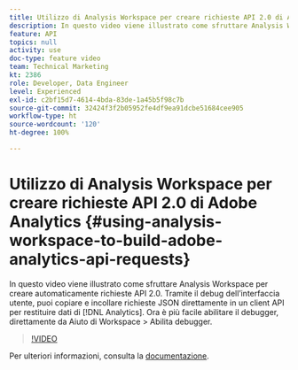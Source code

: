 ```yaml
---
title: Utilizzo di Analysis Workspace per creare richieste API 2.0 di Adobe Analytics
description: In questo video viene illustrato come sfruttare Analysis Workspace per creare automaticamente richieste API 2.0. Tramite il debug dell’interfaccia utente, puoi copiare e incollare le richieste JSON direttamente in un client API per restituire i dati di Analytics.
feature: API
topics: null
activity: use
doc-type: feature video
team: Technical Marketing
kt: 2386
role: Developer, Data Engineer
level: Experienced
exl-id: c2bf15d7-4614-4bda-83de-1a45b5f98c7b
source-git-commit: 32424f3f2b05952fe4df9ea91dcbe51684cee905
workflow-type: ht
source-wordcount: '120'
ht-degree: 100%

---
```


# Utilizzo di Analysis Workspace per creare richieste API 2.0 di Adobe Analytics {#using-analysis-workspace-to-build-adobe-analytics-api-requests}

In questo video viene illustrato come sfruttare Analysis Workspace per creare automaticamente richieste API 2.0. Tramite il debug dell’interfaccia utente, puoi copiare e incollare richieste JSON direttamente in un client API per restituire dati di [!DNL Analytics]. Ora è più facile abilitare il debugger, direttamente da Aiuto di Workspace > Abilita debugger.

>[!VIDEO](https://video.tv.adobe.com/v/25890/?quality=12)

Per ulteriori informazioni, consulta la [documentazione](https://www.adobe.io/apis/experiencecloud/analytics/docs.html#!AdobeDocs/analytics-2.0-apis/master/reporting-tricks.md).
